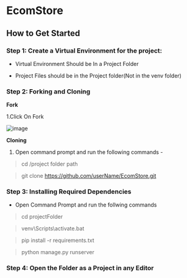 # EcomStore

## How to Get Started

### Step 1: Create a Virtual Environment for the project:

- Virtual Environment Should be In a Project Folder

- Project Files should be in the Project folder(Not in the venv folder)

### Step 2: Forking and Cloning

**Fork**

1.Click On Fork

![image](https://user-images.githubusercontent.com/80592985/121819125-20659680-cca9-11eb-8687-8c1004c03181.png)


**Cloning**

1. Open command prompt and run the following commands -

> cd /project folder path
  
> git clone https://github.com/userName/EcomStore.git
  
### Step 3: Installing Required Dependencies

- Open Command Prompt and run the follwing commands

> cd projectFolder

> venv\Scripts\activate.bat

> pip install -r requirements.txt

> python manage.py runserver

### Step 4: Open the Folder as a Project in any Editor


